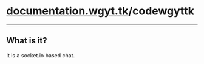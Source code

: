 # [documentation.wgyt.tk](https://documentation.wgyt.tk)/codewgyttk
_________________
## What is it?
It is a socket.io based chat.
